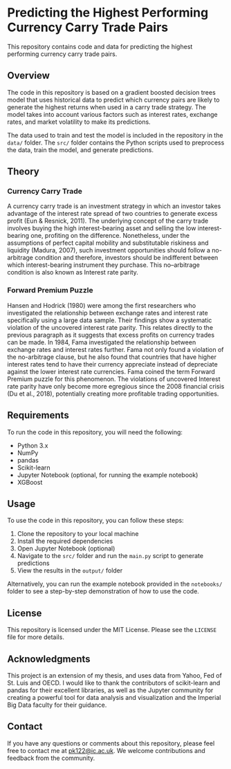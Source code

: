 # Predicting the Highest Performing Currency Carry Trade Pairs

This repository contains code and data for predicting the highest performing currency carry trade pairs. 

## Overview

The code in this repository is based on a gradient boosted decision trees model that uses historical data to predict which currency pairs are likely to generate the highest returns when used in a carry trade strategy. The model takes into account various factors such as interest rates, exchange rates, and market volatility to make its predictions. 

The data used to train and test the model is included in the repository in the `data/` folder. The `src/` folder contains the Python scripts used to preprocess the data, train the model, and generate predictions. 

## Theory 

### Currency Carry Trade

A currency carry trade is an investment strategy in which an investor takes advantage of the interest rate spread of two countries to generate excess profit (Eun & Resnick, 2011). The underlying concept of the carry trade involves buying the high interest-bearing asset and selling the low interest-bearing one, profiting on the difference. Nonetheless, under the assumptions of perfect capital mobility and substitutable riskiness and liquidity (Madura, 2007), such investment opportunities should follow a no-arbitrage condition and therefore, investors should be indifferent between which interest-bearing instrument they purchase. This no–arbitrage condition is also known as Interest rate parity.


### Forward Premium Puzzle

Hansen and Hodrick (1980) were among the first researchers who investigated the relationship between exchange rates and interest rate specifically using a large data sample. Their findings show a systematic violation of the uncovered interest rate parity. This relates directly to the previous paragraph as it suggests that excess profits on currency trades can be made. In 1984, Fama investigated the relationship between exchange rates and interest rates further. Fama not only found a violation of the no-arbitrage clause, but he also found that countries that have higher interest rates tend to have their currency appreciate instead of depreciate against the lower interest rate currencies. Fama coined the term Forward Premium puzzle for this phenomenon. The violations of uncovered Interest rate parity have only become more egregious since the 2008 financial crisis (Du et al., 2018), potentially creating more profitable trading opportunities.

## Requirements

To run the code in this repository, you will need the following:

- Python 3.x
- NumPy
- pandas
- Scikit-learn
- Jupyter Notebook (optional, for running the example notebook)
- XGBoost

## Usage

To use the code in this repository, you can follow these steps:

1. Clone the repository to your local machine
2. Install the required dependencies
3. Open Jupyter Notebook (optional)
4. Navigate to the `src/` folder and run the `main.py` script to generate predictions
5. View the results in the `output/` folder

Alternatively, you can run the example notebook provided in the `notebooks/` folder to see a step-by-step demonstration of how to use the code.

## License

This repository is licensed under the MIT License. Please see the `LICENSE` file for more details.

## Acknowledgments

This project is an extension of my thesis, and uses data from Yahoo, Fed of St. Luis and OECD. I would like to thank the contributors of scikit-learn and pandas for their excellent libraries, as well as the Jupyter community for creating a powerful tool for data analysis and visualization and the Imperial Big Data faculty for their guidance. 

## Contact

If you have any questions or comments about this repository, please feel free to contact me at pk122@ic.ac.uk. We welcome contributions and feedback from the community.
